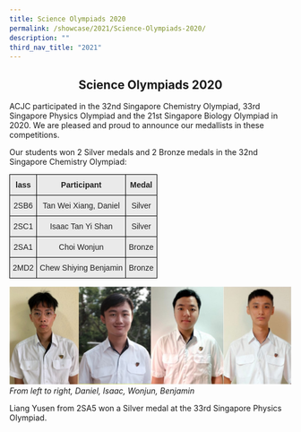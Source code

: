 ```yaml
---
title: Science Olympiads 2020
permalink: /showcase/2021/Science-Olympiads-2020/
description: ""
third_nav_title: "2021"
---
```

## <center> Science Olympiads 2020 </center>

ACJC participated in the 32nd Singapore Chemistry Olympiad, 33rd Singapore Physics Olympiad and the 21st Singapore Biology Olympiad in 2020. We are pleased and proud to announce our medallists in these competitions.

Our students won 2 Silver medals and 2 Bronze medals in the 32nd Singapore Chemistry Olympiad:

<style type="text/css">
.tg  {border-collapse:collapse;border-spacing:0;}
.tg td{border-color:black;border-style:solid;border-width:1px;font-family:Arial, sans-serif;font-size:14px;
  overflow:hidden;padding:10px 5px;word-break:normal;}
.tg th{border-color:black;border-style:solid;border-width:1px;font-family:Arial, sans-serif;font-size:14px;
  font-weight:normal;overflow:hidden;padding:10px 5px;word-break:normal;}
.tg .tg-n4qt{background-color:#EAEAEA;color:#222;font-weight:bold;text-align:center;vertical-align:top}
.tg .tg-ii8k{background-color:#EAEAEA;color:#222;text-align:center;vertical-align:top}
</style>
<table class="tg">
<thead>
  <tr>
    <th class="tg-n4qt">lass</th>
    <th class="tg-n4qt">Participant</th>
    <th class="tg-n4qt">Medal</th>
  </tr>
</thead>
<tbody>
  <tr>
    <td class="tg-ii8k">2SB6</td>
    <td class="tg-ii8k">Tan Wei Xiang, Daniel</td>
    <td class="tg-ii8k">Silver</td>
  </tr>
  <tr>
    <td class="tg-ii8k">2SC1</td>
    <td class="tg-ii8k">Isaac Tan Yi Shan</td>
    <td class="tg-ii8k">Silver</td>
  </tr>
  <tr>
    <td class="tg-ii8k">2SA1</td>
    <td class="tg-ii8k">Choi Wonjun</td>
    <td class="tg-ii8k">Bronze</td>
  </tr>
  <tr>
    <td class="tg-ii8k">2MD2</td>
    <td class="tg-ii8k">Chew Shiying Benjamin</td>
    <td class="tg-ii8k">Bronze</td>
  </tr>
</tbody>
</table>

![](/images/Daniel%20Isaac%20Wonjun%20Benjamin.jpeg)
_From left to right, Daniel, Isaac, Wonjun, Benjamin_

Liang Yusen from 2SA5 won a Silver medal at the 33rd Singapore Physics Olympiad.

